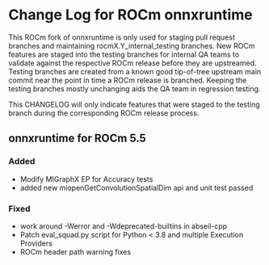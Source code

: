 # Change Log for ROCm onnxruntime

This ROCm fork of onnxruntime is only used for staging pull request branches and maintaining rocmX.Y_internal_testing branches. New ROCm features are staged into the testing branches for internal QA teams to validate against the respective ROCm release before they are upstreamed. Testing branches are created from a known good tip-of-tree upstream main commit near the point in time a ROCm release is branched. Keeping the testing branches mostly unchanging aids the QA team in regression testing.

This CHANGELOG will only indicate features that were staged to the testing branch during the corresponding ROCm release process.

## onnxruntime for ROCm 5.5

### Added
- Modify MIGraphX EP for Accuracy tests
- added new miopenGetConvolutionSpatialDim api and unit test passed

### Fixed
- work around -Werror and -Wdeprecated-builtins in abseil-cpp
- Patch eval_squad.py script for Python < 3.8 and multiple Execution Providers
- ROCm header path warning fixes
